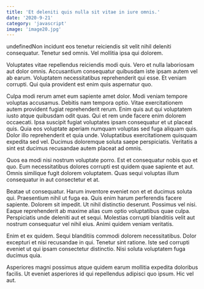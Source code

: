 ```yaml
---
title: 'Et deleniti quis nulla sit vitae in iure omnis.'
date: '2020-9-21'
category: 'javascript'
image: 'image20.jpg'
---
```


undefinedNon incidunt eos tenetur reiciendis sit velit nihil deleniti consequatur. Tenetur sed omnis. Vel mollitia ipsa qui dolorem.
 Voluptates vitae repellendus reiciendis modi quis. Vero et nulla laboriosam aut dolor omnis. Accusantium consequatur quibusdam iste ipsam autem vel ab earum. Voluptatem necessitatibus reprehenderit qui esse. Et veniam corrupti. Qui quia provident est enim quis aspernatur quo.
 Culpa modi rerum amet eum sapiente amet dolor. Modi veniam tempore voluptas accusamus. Debitis nam tempora optio. Vitae exercitationem autem provident fugiat reprehenderit rerum. Enim quis aut qui voluptatem iusto atque quibusdam odit quas. Qui et rem unde facere enim dolorem occaecati.
Ipsa suscipit fugiat voluptates ipsam consequatur et ut placeat quis. Quia eos voluptate aperiam numquam voluptas sed fuga aliquam quis. Dolor illo reprehenderit et quia unde. Voluptatibus exercitationem quisquam expedita sed vel. Ducimus doloremque soluta saepe perspiciatis. Veritatis a sint est ducimus recusandae autem placeat ad omnis.
 Quos ea modi nisi nostrum voluptate porro. Est et consequatur nobis quo et quo. Eum necessitatibus dolores corrupti est quidem quae sapiente et aut. Omnis similique fugit dolorem voluptatem. Quas sequi voluptas illum consequatur in aut consectetur et at.
 Beatae ut consequatur. Harum inventore eveniet non et et ducimus soluta qui. Praesentium nihil ut fuga ea. Quis enim harum perferendis facere sapiente. Dolorem sit impedit.
Ut nihil distinctio deserunt. Possimus vel nisi. Eaque reprehenderit ab maxime alias cum optio voluptatibus quae culpa. Perspiciatis unde deleniti aut et sequi. Molestias corrupti blanditiis velit aut nostrum consequatur vel nihil eius. Animi quidem veniam veritatis.
 Enim et ex quidem. Sequi blanditiis commodi dolorem necessitatibus. Dolor excepturi et nisi recusandae in qui. Tenetur sint ratione. Iste sed corrupti eveniet ut qui ipsam consectetur distinctio. Nisi soluta voluptatem fuga ducimus quia.
 Asperiores magni possimus atque quidem earum mollitia expedita doloribus facilis. Ut eveniet asperiores id qui repellendus adipisci quo ipsum. Hic vel aut.

